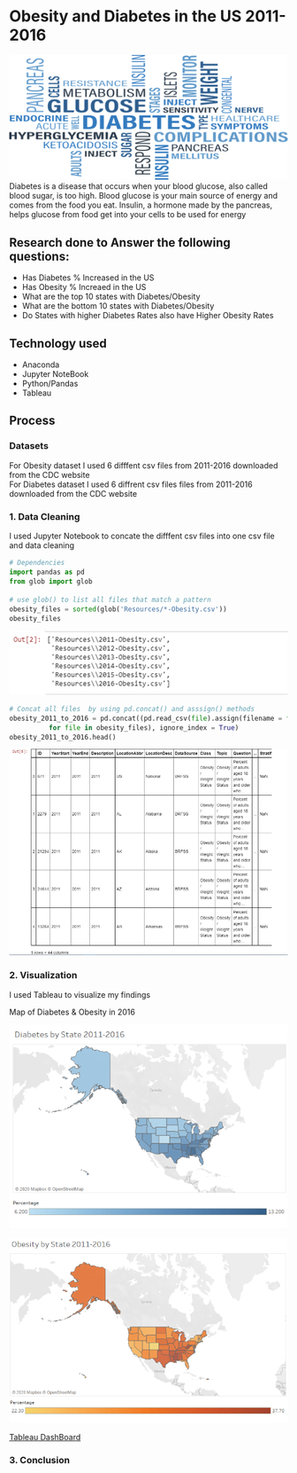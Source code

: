 # Obesity and Diabetes in the US 2011-2016
![Img from file](Images/main.png)
<br>
Diabetes is a disease that occurs when your blood glucose, also called blood sugar, is too high. Blood glucose is your main source of energy and comes from the food you eat. Insulin, a hormone made by the pancreas, helps glucose from food get into your cells to be used for energy

## Research done to Answer the following questions:
* Has Diabetes % Increased in the US 
* Has Obesity % Increaed in the US
* What are the top 10 states with Diabetes/Obesity
* What are the bottom 10 states with Diabetes/Obesity
* Do States with higher Diabetes Rates  also have Higher Obesity Rates

## Technology used
* Anaconda 
* Jupyter NoteBook
* Python/Pandas
* Tableau

## Process
### Datasets
For Obesity dataset I used 6 difffent csv files from 2011-2016 downloaded from the CDC website\
For Diabetes dataset I used 6 diffrent csv files files from 2011-2016 downloaded from the CDC website

### 1. Data Cleaning
I used Jupyter Notebook to concate the difffent csv files into one csv file and data cleaning
```python
# Dependencies
import pandas as pd
from glob import glob

# use glob() to list all files that match a pattern 
obesity_files = sorted(glob('Resources/*-Obesity.csv'))
obesity_files
```
![Img from file](Images/output1.png)

```python
# Concat all files  by using pd.concat() and asssign() methods
obesity_2011_to_2016 = pd.concat((pd.read_csv(file).assign(filename = file)
          for file in obesity_files), ignore_index = True)
obesity_2011_to_2016.head()
```
![Img from file](Images/output2.png)


### 2. Visualization
I used Tableau to visualize my findings

Map of Diabetes & Obesity in 2016

![Img from file](Images/DiabetesMap.png)

![Img from file](Images/ObesityMap.png)

[Tableau DashBoard](https://public.tableau.com/views/USADiabetesObesity2011-2016/Dashboard1?:display_count=y&publish=yes&:origin=viz_share_link)


### 3. Conclusion





